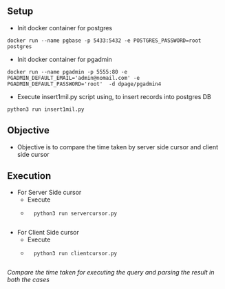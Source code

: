 

## Setup
- Init docker container for postgres
```
docker run --name pgbase -p 5433:5432 -e POSTGRES_PASSWORD=root postgres
```

- Init docker container for pgadmin
```
docker run --name pgadmin -p 5555:80 -e PGADMIN_DEFAULT_EMAIL='admin@nomail.com' -e PGADMIN_DEFAULT_PASSWORD='root'  -d dpage/pgadmin4
```

- Execute insert1mil.py script using, to insert records into postgres DB
```
python3 run insert1mil.py
```

## Objective

- Objective is to compare the time taken by server side cursor and client side cursor

## Execution

- For Server Side cursor
	- Execute
	- ```
		python3 run servercursor.py
	```

- For Client Side cursor
	- Execute
	- ```
		python3 run clientcursor.py
	```

*Compare the time taken for executing the query and parsing the result in both the cases*